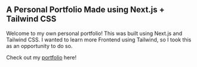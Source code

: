 ## A Personal Portfolio Made using Next.js + Tailwind CSS

Welcome to my own personal portfolio! This was built using Next.js and Tailwind CSS.
I wanted to learn more Frontend using Tailwind, so I took this as an opportunity to do so.

Check out my [portfolio](<http://www.joshuabandy.tech/>) here!